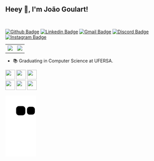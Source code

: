 ## Heey 👋, I'm João Goulart!

<!-- 
<img style="margin-left=50px;" class="margin-l" height=150px width=200px src="https://cdn.dribbble.com/users/330915/screenshots/3587000/10_coding_dribbble.gif">
-->


<br/>

[![Github Badge](https://img.shields.io/badge/-Github-000?style=flat-square&logo=Github&logoColor=white&link=https://github.com/ArthurOlive)](https://github.com/jgoulartf)
[![Linkedin Badge](https://img.shields.io/badge/LinkedIn-0077B5?style=flat-square&logo=linkedin&logoColor=white)](https://www.linkedin.com/in/jo%C3%A3o-goulart-0a2541150/)
[![Gmail Badge](https://img.shields.io/badge/-Gmail-c14438?style=flat-square&logo=Gmail&logoColor=white&link=mailto:joao123goulart@gmail.com)](mailto:joao123goulart@gmail.com)
[![Discord Badge](https://img.shields.io/badge/Discord-7289DA?style=flat-square&logo=discord&logoColor=white)](mailto:joao123goulart@gmail.com)
[![Instagram Badge](https://img.shields.io/badge/Instagram-E4405F?style=flat-square&logo=discord&logoColor=white&link=https://www.instagram.com/jgoulart.dev)](https://www.instagram.com/jgoulart.dev)

<table>
  <th>
    <img height="180em" src="https://github-readme-stats.vercel.app/api/top-langs/?username=jgoulartf&layout=compact&langs_count=7&theme=dracula"/>
  </th>
  <th>
    <img height="180em" src="https://github-readme-stats.vercel.app/api?username=jgoulartf&show_icons=true&theme=dracula&include_all_commits=true&count_private=true"/>
  </th> 
</table>

- 📚 Graduating in Computer Science at UFERSA.


<!-- ## Languages -->
<div>
  <img height=30px width=30px src="https://cdn.jsdelivr.net/gh/devicons/devicon/icons/javascript/javascript-original.svg" />
  <img height=30px width=30px src="https://cdn.jsdelivr.net/gh/devicons/devicon/icons/java/java-original.svg" />
  <img height=30px width=30px src="https://cdn.jsdelivr.net/gh/devicons/devicon/icons/cplusplus/cplusplus-original.svg" />
</div>

<!-- ## Tools -->
<div> 
  <img height=30px width=30px src="https://cdn.jsdelivr.net/gh/devicons/devicon/icons/vscode/vscode-original.svg" />
  <img height=30px width=30px src="https://cdn.jsdelivr.net/gh/devicons/devicon/icons/postgresql/postgresql-original.svg" />
  <img height=30px width=30px src="https://cdn.jsdelivr.net/gh/devicons/devicon/icons/git/git-original.svg" />
</div>


![Snake animation](https://github.com/jgoulartf/jgoulartf/blob/output/github-contribution-grid-snake.svg)

<!-- 

<a href="https://www.buymeacoffee.com/jgoulart" target="_blank"><img src="https://cdn.buymeacoffee.com/buttons/v2/default-red.png" alt="Buy Me A Coffee" width="150" ></a>

  
<!--
**jgoulartf/jgoulartf** is a ✨ _special_ ✨ repository because its `README.md` (this file) appears on your GitHub profile.

Here are some ideas to get you started:

- 🔭 I’m currently working on ...
- 🌱 I’m currently learning ...
- 👯 I’m looking to collaborate on ...
- 🤔 I’m looking for help with ...
- 💬 Ask me about ...
- 📫 How to reach me: ...
- 😄 Pronouns: ...
- ⚡ Fun fact: ...
-->
